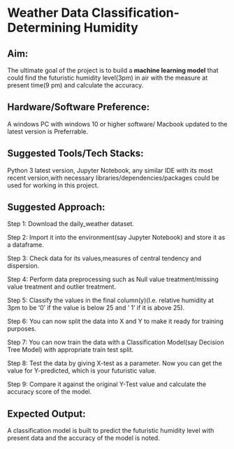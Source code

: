 # Weather Data Classification-Determining Humidity

## Aim:
The ultimate goal of the project is to build a **machine learning model** that could find the futuristic humidity level(3pm) in air with the measure at present time(9 pm) and calculate the accuracy.

## Hardware/Software Preference:
A windows PC with windows 10 or higher software/ Macbook updated to the latest version is Preferrable.

## Suggested Tools/Tech Stacks:
Python 3 latest version, Jupyter Notebook, any similar IDE with its most recent version,with necessary libraries/dependencies/packages could be used for working in this project.

## Suggested Approach: 

Step 1:  Download the daily_weather dataset.

Step 2:  Import it into the environment(say Jupyter Notebook) and store it as a dataframe.

Step 3:  Check data for its values,measures of central tendency and dispersion.

Step 4: Perform data preprocessing such as Null value treatment/missing value treatment and outlier treatment.

Step 5: Classify the values in the final column(y)(I.e. relative humidity at 3pm to be ‘0’ if the value is below 25 and ‘ 1’ if it is above 25).

Step 6: You can now split the data into X and Y to make it ready for training purposes.

Step 7: You can now train the data with a Classification Model(say Decision Tree Model) with appropriate train test split. 

Step 8: Test the data by giving X-test as a parameter. Now you can get the value for Y-predicted, which is your futuristic value.

Step 9: Compare it against the original Y-Test value and calculate the accuracy score of the  model.


## Expected Output:

A classification model is built to predict the futuristic humidity level with present data and the accuracy of the model is noted.


